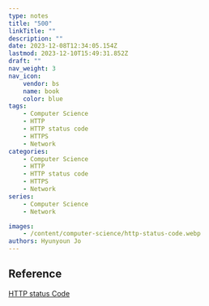 ```yaml
---
type: notes
title: "500"
linkTitle: ""
description: ""
date: 2023-12-08T12:34:05.154Z
lastmod: 2023-12-10T15:49:31.852Z
draft: ""
nav_weight: 3
nav_icon:
    vendor: bs
    name: book
    color: blue
tags:
    - Computer Science
    - HTTP
    - HTTP status code
    - HTTPS
    - Network
categories:
    - Computer Science
    - HTTP
    - HTTP status code
    - HTTPS
    - Network
series:
    - Computer Science
    - Network

images:
    - /content/computer-science/http-status-code.webp
authors: Hyunyoun Jo
---
```


## Reference

[HTTP status Code](https://developer.mozilla.org/ko/docs/Web/HTTP/Status)
